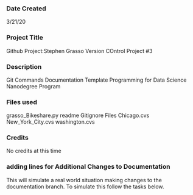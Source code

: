 ### Date Created
3/21/20

### Project Title
Github Project:Stephen Grasso Version COntrol Project #3

### Description
Git Commands Documentation Template
Programming for Data Science Nanodegree Program


### Files used
grasso_Bikeshare.py
readme
Gitignore Files
Chicago.cvs
New_York_City.cvs
washington.cvs


### Credits
No credits at this time

### adding lines for Additional Changes to Documentation
This will simulate a real world situation making changes to the documentation branch.  To simulate this follow the tasks below.
